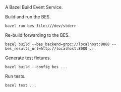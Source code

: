 A Bazel Build Event Service.


Build and run the BES.
```shell
bazel run bes file:///dev/stderr
```

Re-build forwarding to the BES.
```shell
bazel build --bes_backend=grpc://localhost:8888 --bes_results_url=http://localhost:8080 ...
```

Generate test fixtures.
```shell
bazel build --config bes ...
```

Run tests.
```shell
bazel test ...
```